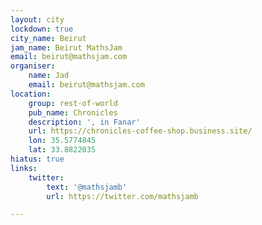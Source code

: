 ```yaml
---
layout: city
lockdown: true
city_name: Beirut
jam_name: Beirut MathsJam
email: beirut@mathsjam.com
organiser:
    name: Jad
    email: beirut@mathsjam.com
location:
    group: rest-of-world
    pub_name: Chronicles
    description: ', in Fanar'
    url: https://chronicles-coffee-shop.business.site/
    lon: 35.5774845
    lat: 33.8822035
hiatus: true
links:
    twitter:
        text: '@mathsjamb'
        url: https://twitter.com/mathsjamb

---
```


